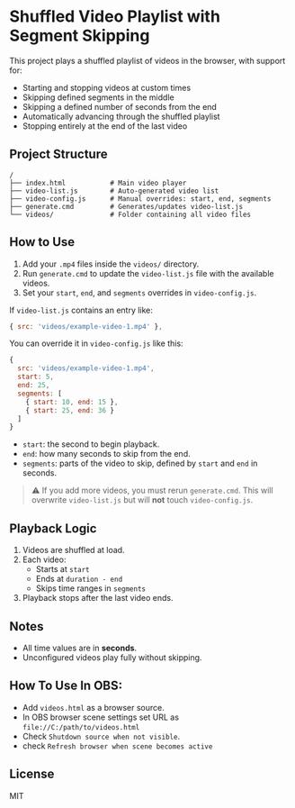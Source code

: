 # Shuffled Video Playlist with Segment Skipping

This project plays a shuffled playlist of videos in the browser, with support for:
- Starting and stopping videos at custom times
- Skipping defined segments in the middle
- Skipping a defined number of seconds from the end
- Automatically advancing through the shuffled playlist
- Stopping entirely at the end of the last video

## Project Structure

```
/
├── index.html           # Main video player
├── video-list.js        # Auto-generated video list
├── video-config.js      # Manual overrides: start, end, segments
├── generate.cmd         # Generates/updates video-list.js
└── videos/              # Folder containing all video files
```

## How to Use

1. Add your `.mp4` files inside the `videos/` directory.
2. Run `generate.cmd` to update the `video-list.js` file with the available videos.
3. Set your `start`, `end`, and `segments` overrides in `video-config.js`.

If `video-list.js` contains an entry like:

```js
{ src: 'videos/example-video-1.mp4' },
```

You can override it in `video-config.js` like this:

```js
{
  src: 'videos/example-video-1.mp4',
  start: 5,
  end: 25,
  segments: [
    { start: 10, end: 15 },
    { start: 25, end: 36 }
  ]
}
```

- `start`: the second to begin playback.
- `end`: how many seconds to skip from the end.
- `segments`: parts of the video to skip, defined by `start` and `end` in seconds.

> ⚠️ If you add more videos, you must rerun `generate.cmd`. This will overwrite `video-list.js` but will **not** touch `video-config.js`.

## Playback Logic

1. Videos are shuffled at load.
2. Each video:
    - Starts at `start`
    - Ends at `duration - end`
    - Skips time ranges in `segments`
3. Playback stops after the last video ends.

## Notes

- All time values are in **seconds**.
- Unconfigured videos play fully without skipping.

## How To Use In OBS:

- Add `videos.html` as a browser source.
- In OBS browser scene settings set URL as `file://C:/path/to/videos.html`
- Check `Shutdown source when not visible`.
- check `Refresh browser when scene becomes active`

## License

MIT
